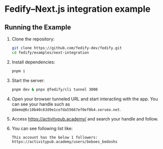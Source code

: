# Fedify–Next.js integration example

## Running the Example

1.  Clone the repository:

    ```sh
    git clone https://github.com/fedify-dev/fedify.git
    cd fedify/examples/next-integration
    ```

2.  Install dependencies:

    ```sh
    pnpm i
    ```

3.  Start the server:

    ```sh
    pnpm dev & pnpx @fedify/cli tunnel 3000
    ```

4.  Open your browser tunneled URL and start interacting with the app.
    You can see your handle such as
    `@demo@6c10b40c63d9e1ce7da55667ef0ef8b4.serveo.net`.

5.  Access https://activitypub.academy/ and search your handle and follow.

6.  You can see following list like:

    ```
    This account has the below 1 followers:
    https://activitypub.academy/users/beboes_bedoshs
    ```

